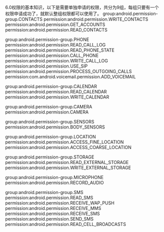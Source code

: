 6.0权限的基本知识，以下是需要单独申请的权限，共分为9组，每组只要有一个权限申请成功了，就默认整组权限都可以使用了。
  group:android.permission-group.CONTACTS
        permission:android.permission.WRITE_CONTACTS
        permission:android.permission.GET_ACCOUNTS
        permission:android.permission.READ_CONTACTS

  group:android.permission-group.PHONE
        permission:android.permission.READ_CALL_LOG
        permission:android.permission.READ_PHONE_STATE
        permission:android.permission.CALL_PHONE
        permission:android.permission.WRITE_CALL_LOG
        permission:android.permission.USE_SIP
        permission:android.permission.PROCESS_OUTGOING_CALLS
        permission:com.android.voicemail.permission.ADD_VOICEMAIL

  group:android.permission-group.CALENDAR
        permission:android.permission.READ_CALENDAR
        permission:android.permission.WRITE_CALENDAR

  group:android.permission-group.CAMERA
        permission:android.permission.CAMERA

  group:android.permission-group.SENSORS
        permission:android.permission.BODY_SENSORS

  group:android.permission-group.LOCATION
        permission:android.permission.ACCESS_FINE_LOCATION
        permission:android.permission.ACCESS_COARSE_LOCATION

  group:android.permission-group.STORAGE
        permission:android.permission.READ_EXTERNAL_STORAGE
        permission:android.permission.WRITE_EXTERNAL_STORAGE

  group:android.permission-group.MICROPHONE
        permission:android.permission.RECORD_AUDIO

  group:android.permission-group.SMS
        permission:android.permission.READ_SMS
        permission:android.permission.RECEIVE_WAP_PUSH
        permission:android.permission.RECEIVE_MMS
        permission:android.permission.RECEIVE_SMS
        permission:android.permission.SEND_SMS
        permission:android.permission.READ_CELL_BROADCASTS